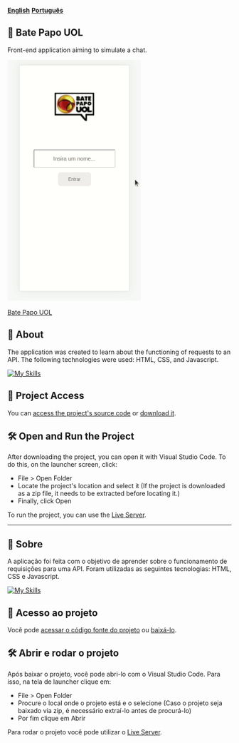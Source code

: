 [**English**](#envelope_with_arrow-bate-papo-uol)
[**Português**](#-sobre)

## :envelope_with_arrow: Bate Papo UOL

<p>Front-end application aiming to simulate a chat.</p>

<img src=image/batePapoUol.gif width="300" />

[Bate Papo UOL](https://ccarlaa.github.io/bate_papo_uol/)

## 📝 About

<p>The application was created to learn about the functioning of requests to an API. The following technologies were used: HTML, CSS, and Javascript.</p>

[![My Skills](https://skills.thijs.gg/icons?i=html,css,javascript&theme=light)](https://skills.thijs.gg)

## 📁 Project Access

You can [access the project's source code](https://github.com/ccarlaa/bate_papo_uol) or [download it](https://github.com/ccarlaa/bate_papo_uol/archive/refs/heads/main.zip).

## 🛠️ Open and Run the Project

After downloading the project, you can open it with Visual Studio Code. To do this, on the launcher screen, click:

- File > Open Folder
- Locate the project's location and select it (If the project is downloaded as a zip file, it needs to be extracted before locating it.)
- Finally, click Open

To run the project, you can use the [Live Server](https://github.com/ritwickdey/vscode-live-server).

***
## 📝 Sobre

<p>A aplicação foi feita com o objetivo de aprender sobre o funcionamento de requisições para uma API. Foram utilizadas as seguintes
tecnologias: HTML, CSS e Javascript.</p>

[![My Skills](https://skills.thijs.gg/icons?i=html,css,javascript&theme=light)](https://skills.thijs.gg)

## 📁 Acesso ao projeto

Você pode [acessar o código fonte do projeto](https://github.com/ccarlaa/bate_papo_uol) ou [baixá-lo](https://github.com/ccarlaa/bate_papo_uol/archive/refs/heads/main.zip).

## 🛠️ Abrir e rodar o projeto

Após baixar o projeto, você pode abri-lo com o Visual Studio Code. Para isso, na tela de launcher clique em:

- File > Open Folder
- Procure o local onde o projeto está e o selecione (Caso o projeto seja baixado via zip, é necessário extraí-lo antes de procurá-lo)
- Por fim clique em Abrir

Para rodar o projeto você pode utilizar o [Live Server](https://github.com/ritwickdey/vscode-live-server).
